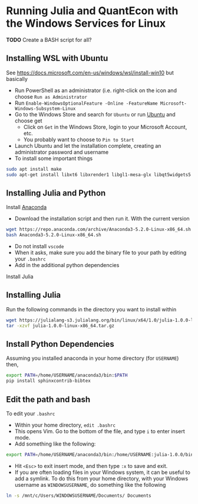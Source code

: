 # Running Julia and QuantEcon with the Windows Services for Linux
**TODO**  Create a BASH script for all?
## Installing WSL with Ubuntu
See https://docs.microsoft.com/en-us/windows/wsl/install-win10  but basically
- Run PowerShell as an administrator (i.e. right-click on the icon and choose `Run as Administrator`
- Run `Enable-WindowsOptionalFeature -Online -FeatureName Microsoft-Windows-Subsystem-Linux` 
- Go to the Windows Store and search for `Ubuntu` or run [Ubuntu](https://www.microsoft.com/en-ca/p/ubuntu/9nblggh4msv6?rtc=1&activetab=pivot%3aoverviewtab) and choose get
  - Click on `Get` in the Windows Store, login to your Microsoft Account, etc.
  - You probably want to choose to `Pin to Start`
- Launch Ubuntu and let the installation complete, creating an administrator password and username
- To install some important things
```bash
sudo apt install make
sudo apt-get install libxt6 libxrender1 libgl1-mesa-glx libqt5widgets5
```

## Installing Julia and Python
Install [Anaconda](https://www.anaconda.com/download/#linux) 
- Download the installation script and then run it.  With the current version
```bash
wget https://repo.anaconda.com/archive/Anaconda3-5.2.0-Linux-x86_64.sh
bash Anaconda3-5.2.0-Linux-x86_64.sh
```
- Do not install `vscode`
- When it asks, make sure you add the binary file to your path by editing your `.bashrc`
- Add in the additional python dependencies

Install Julia

## Installing Julia
Run the following commands in the directory you want to install within
```bash
wget https://julialang-s3.julialang.org/bin/linux/x64/1.0/julia-1.0.0-linux-x86_64.tar.gz
tar -xzvf julia-1.0.0-linux-x86_64.tar.gz
```

## Install Python Dependencies
Assuming you installed anaconda in your home directory (for `USERNAME`) then,

```bash
export PATH=/home/USERNAME/anaconda3/bin:$PATH
pip install sphinxcontrib-bibtex
```

## Edit the path and bash
To edit your `.bashrc`
- Within your home directory, `edit .bashrc`
- This opens Vim.  Go to the bottom of the file, and type `i` to enter insert mode.
- Add something like the following:
```bash
export PATH=/home/USERNAME/anaconda3/bin:/home/USERNAME:julia-1.0.0/bin:$PATH
```
- Hit `<Esc>` to exit insert mode, and then type `:x` to save and exit.
- If you are often loading files in your Windows system, it can be useful to add a symlink.  To do this from your home directory, with your Windows username as `WINDOWSUSERNAME`, do something like the following
```bash
ln -s /mnt/c/Users/WINDOWSUSERNAME/Documents/ Documents
```

```


